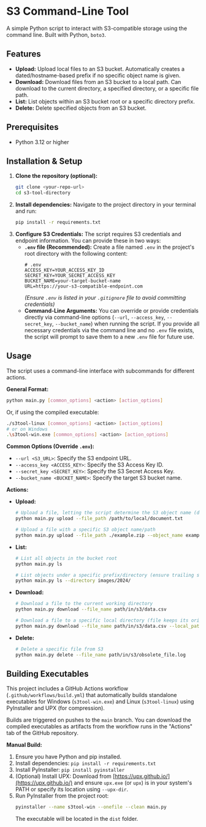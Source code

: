 # S3 Command-Line Tool

A simple Python script to interact with S3-compatible storage using the command line. Built with Python, `boto3`.

## Features

*   **Upload:** Upload local files to an S3 bucket. Automatically creates a dated/hostname-based prefix if no specific object name is given.
*   **Download:** Download files from an S3 bucket to a local path. Can download to the current directory, a specified directory, or a specific file path.
*   **List:** List objects within an S3 bucket root or a specific directory prefix.
*   **Delete:** Delete specified objects from an S3 bucket.

## Prerequisites

*   Python 3.12 or higher

## Installation & Setup

1.  **Clone the repository (optional):**
    ```bash
    git clone <your-repo-url>
    cd s3-tool-directory
    ```
2.  **Install dependencies:**
    Navigate to the project directory in your terminal and run:
    ```bash
    pip install -r requirements.txt
    ```
3.  **Configure S3 Credentials:**
    The script requires S3 credentials and endpoint information. You can provide these in two ways:
    *   **`.env` file (Recommended):** Create a file named `.env` in the project's root directory with the following content:
        ```dotenv
        # .env
        ACCESS_KEY=YOUR_ACCESS_KEY_ID
        SECRET_KEY=YOUR_SECRET_ACCESS_KEY
        BUCKET_NAME=your-target-bucket-name
        URL=https://your-s3-compatible-endpoint.com
        ```
        *(Ensure `.env` is listed in your `.gitignore` file to avoid committing credentials)*
    *   **Command-Line Arguments:** You can override or provide credentials directly via command-line options (`--url`, `--access_key`, `--secret_key`, `--bucket_name`) when running the script. If you provide all necessary credentials via the command line and no `.env` file exists, the script will prompt to save them to a new `.env` file for future use.

## Usage

The script uses a command-line interface with subcommands for different actions.

**General Format:**

```bash
python main.py [common_options] <action> [action_options]
```
Or, if using the compiled executable:
```bash
./s3tool-linux [common_options] <action> [action_options]
# or on Windows
.\s3tool-win.exe [common_options] <action> [action_options]
```

**Common Options (Override `.env`):**

*   `--url <S3_URL>`: Specify the S3 endpoint URL.
*   `--access_key <ACCESS_KEY>`: Specify the S3 Access Key ID.
*   `--secret_key <SECRET_KEY>`: Specify the S3 Secret Access Key.
*   `--bucket_name <BUCKET_NAME>`: Specify the target S3 bucket name.

**Actions:**

*   **Upload:**
    ```bash
    # Upload a file, letting the script determine the S3 object name (date/hostname/filename)
    python main.py upload --file_path /path/to/local/document.txt

    # Upload a file with a specific S3 object name/path
    python main.py upload --file_path ./example.zip --object_name example.zip
    ```

*   **List:**
    ```bash
    # List all objects in the bucket root
    python main.py ls

    # List objects under a specific prefix/directory (ensure trailing slash if needed)
    python main.py ls --directory images/2024/
    ```

*   **Download:**
    ```bash
    # Download a file to the current working directory
    python main.py download --file_name path/in/s3/data.csv

    # Download a file to a specific local directory (file keeps its original name)
    python main.py download --file_name path/in/s3/data.csv --local_path /path/to/save/downloads/
    ```

*   **Delete:**
    ```bash
    # Delete a specific file from S3
    python main.py delete --file_name path/in/s3/obsolete_file.log
    ```

## Building Executables

This project includes a GitHub Actions workflow (`.github/workflows/build.yml`) that automatically builds standalone executables for Windows (`s3tool-win.exe`) and Linux (`s3tool-linux`) using PyInstaller and UPX (for compression).

Builds are triggered on pushes to the `main` branch. You can download the compiled executables as artifacts from the workflow runs in the "Actions" tab of the GitHub repository.

**Manual Build:**

1.  Ensure you have Python and pip installed.
2.  Install dependencies: `pip install -r requirements.txt`
3.  Install PyInstaller: `pip install pyinstaller`
4.  (Optional) Install UPX: Download from [https://upx.github.io/](https://upx.github.io/) and ensure `upx.exe` (or `upx`) is in your system's PATH or specify its location using `--upx-dir`.
5.  Run PyInstaller from the project root:
    ```bash
    pyinstaller --name s3tool-win --onefile --clean main.py
    ```
    The executable will be located in the `dist` folder.